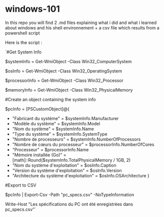 # windows-101

In this repo you will find 2 .md files explaining what i did and what i learned about windows and his shell environnement + a csv file which results from a powershell script

Here is the script : 

`#Get System Info

$systemInfo = Get-WmiObject -Class Win32_ComputerSystem

$osInfo = Get-WmiObject -Class Win32_OperatingSystem

$processorInfo = Get-WmiObject -Class Win32_Processor

$memoryInfo = Get-WmiObject -Class Win32_PhysicalMemory

#Create an object containing the system info

$pcInfo = [PSCustomObject]@{
- "Fabricant du système" = $systemInfo.Manufacturer
- "Modèle du système" = $systemInfo.Model
- "Nom du système" = $systemInfo.Name
- "Type du système" = $systemInfo.SystemType
- "Nombre de processeurs" = $systemInfo.NumberOfProcessors
- "Nombre de cœurs du processeur" = $processorInfo.NumberOfCores
- "Processeur" = $processorInfo.Name
- "Mémoire installée (Go)" = [math]::Round($systemInfo.TotalPhysicalMemory / 1GB, 2)
- "Nom du système d'exploitation" = $osInfo.Caption
- "Version du système d'exploitation" = $osInfo.Version
- "Architecture du système d'exploitation" = $osInfo.OSArchitecture
}

#Export to CSV

$pcInfo | Export-Csv -Path "pc_specs.csv" -NoTypeInformation

Write-Host "Les spécifications du PC ont été enregistrées dans pc_specs.csv"`

